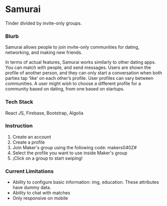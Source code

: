 # Samurai
Tinder divided by invite-only groups.

### Blurb
Samurai allows people to join invite-only communities for dating, networking, and making new friends.

In terms of actual features, Samurai works similarly to other dating apps. You can match with people, and send messages. Users are shown the profile of another person, and they can only start a conversation when both parties tap ‘like’ on each other’s profile. User profiles can vary between communities. A user might wish to choose a different profile for a community based on dating, from one based on startups. 


### Tech Stack
React JS, Firebase, Bootstrap, Algolia

### Instruction
1. Create an account
2. Create a profile
3. Join Maker's group using the following code: makers040Z#
4. Select the profile you want to use inside Maker's group
5. ¡Click on a group to start swiping!

### Current Limitations
- Ability to configure basic information: img, education. These attributes have dummy data.
- Ability to chat with matches
- Only responsive on mobile
